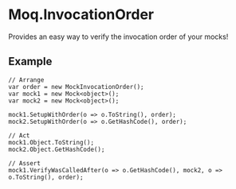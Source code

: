 # Moq.InvocationOrder
Provides an easy way to verify the invocation order of your mocks!

## Example
```
// Arrange
var order = new MockInvocationOrder();
var mock1 = new Mock<object>();
var mock2 = new Mock<object>();

mock1.SetupWithOrder(o => o.ToString(), order);
mock2.SetupWithOrder(o => o.GetHashCode(), order);

// Act
mock1.Object.ToString();
mock2.Object.GetHashCode();

// Assert
mock1.VerifyWasCalledAfter(o => o.GetHashCode(), mock2, o => o.ToString(), order);
```
